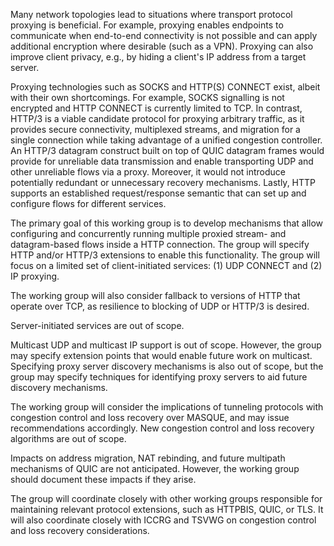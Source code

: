 Many network topologies lead to situations where transport protocol proxying is
beneficial. For example, proxying enables endpoints to communicate when
end-to-end connectivity is not possible and can apply additional encryption
where desirable (such as a VPN). Proxying can also improve client privacy, e.g.,
by hiding a client's IP address from a target server.

Proxying technologies such as SOCKS and HTTP(S) CONNECT exist, albeit with their
own shortcomings. For example, SOCKS signalling is not encrypted and HTTP
CONNECT is currently limited to TCP. In contrast, HTTP/3 is a viable candidate
protocol for proxying arbitrary traffic, as it provides secure connectivity,
multiplexed streams, and migration for a single connection while taking
advantage of a unified congestion controller. An HTTP/3 datagram construct built
on top of QUIC datagram frames would provide for unreliable data transmission
and enable transporting UDP and other unreliable flows via a proxy. Moreover, it
would not introduce potentially redundant or unnecessary recovery mechanisms.
Lastly, HTTP supports an established request/response semantic that can set up
and configure flows for different services.

The primary goal of this working group is to develop mechanisms that allow
configuring and concurrently running multiple proxied stream- and datagram-based
flows inside a HTTP connection. The group will specify HTTP and/or HTTP/3
extensions to enable this functionality. The group will focus on a limited set
of client-initiated services: (1) UDP CONNECT and (2) IP proxying.

The working group will also consider fallback to versions of HTTP that operate
over TCP, as resilience to blocking of UDP or HTTP/3 is desired.

Server-initiated services are out of scope.

Multicast UDP and multicast IP support is out of scope. However, the group may
specify extension points that would enable future work on multicast. Specifying
proxy server discovery mechanisms is also out of scope, but the group may
specify techniques for identifying proxy servers to aid future discovery
mechanisms.

The working group will consider the implications of tunneling protocols with
congestion control and loss recovery over MASQUE, and may issue recommendations
accordingly. New congestion control and loss recovery algorithms are out of
scope.

Impacts on address migration, NAT rebinding, and future multipath mechanisms of
QUIC are not anticipated. However, the working group should document these
impacts if they arise.

The group will coordinate closely with other working groups responsible for
maintaining relevant protocol extensions, such as HTTPBIS, QUIC, or TLS. It will
also coordinate closely with ICCRG and TSVWG on congestion control and loss
recovery considerations.
